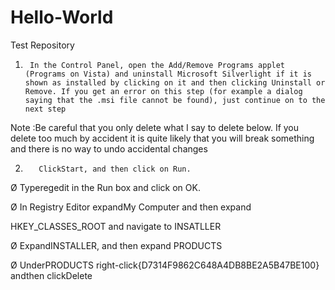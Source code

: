 # Hello-World
Test Repository

1.      In the Control Panel, open the Add/Remove Programs applet (Programs on Vista) and uninstall Microsoft Silverlight if it is shown as installed by clicking on it and then clicking Uninstall or Remove. If you get an error on this step (for example a dialog saying that the .msi file cannot be found), just continue on to the next step

Note :Be careful that you only delete what I say to delete below. If you delete too much by accident it is quite likely that you will break something and there is no way to undo accidental changes

 

2.        ClickStart, and then click on Run.

Ø        Typeregedit in the Run box and click on OK.

Ø In Registry Editor expandMy Computer and then expand

   HKEY_CLASSES_ROOT and navigate to INSATLLER

Ø ExpandINSTALLER, and then expand PRODUCTS

Ø UnderPRODUCTS right-click{D7314F9862C648A4DB8BE2A5B47BE100} andthen clickDelete
